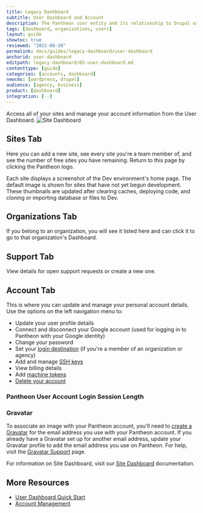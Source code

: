 ```yaml
---
title: Legacy Dashboard
subtitle: User Dashboard and Account
description: The Pantheon user entity and its relationship to Drupal or WordPress sites, teams, and organizations.
tags: [dashboard, organizations, users]
layout: guide
showtoc: true
reviewed: "2022-08-20"
permalink: docs/guides/legacy-dashboard/user-dashboard
anchorid: user-dashboard
editpath: legacy-dashboard/05-user-dashboard.md
contenttype: [guide]
categories: [accounts, dashboard]
newcms: [wordpress, drupal]
audience: [agency, business]
product: [dashboard]
integration: [--]
---
```


Access all of your sites and manage your account information from the User Dashboard.
![Site Dashboard](../../../images/dashboard/pantheon-user-dashboard.png)

## Sites Tab

Here you can add a new site, see every site you're a team member of, and see the number of free sites you have remaining. Return to this page by clicking the Pantheon logo.

Each site displays a screenshot of the Dev environment's home page. The default image is shown for sites that have not yet begun development. These thumbnails are updated after clearing caches, deploying code, and cloning or importing database or files to Dev.

## Organizations Tab

If you belong to an organization, you will see it listed here and can click it to go to that organization's Dashboard.

## Support Tab

View details for open support requests or create a new one.

## Account Tab

This is where you can update and manage your personal account details. Use the options on the left navigation menu to:

- Update your user profile details
- Connect and disconnect your Google account (used for logging in to Pantheon with your Google identity)
- Change your password
- Set your [login destination](https://dashboard.pantheon.io/users/#account/login-destination) (if you're a member of an organization or agency)
- Add and manage [SSH keys](/ssh-keys)
- View billing details
- Add [machine tokens](/machine-tokens)
- [Delete your account](/guides/account-mgmt/account/delete)

### Pantheon User Account Login Session Length

<Partial file="dashboard-login-session-length.md" />

### Gravatar

To associate an image with your Pantheon account, you'll need to [create a Gravatar](https://en.gravatar.com/) for the email address you use with your Pantheon account. If you already have a Gravatar set up for another email address, update your Gravatar profile to add the email address you use on Pantheon. For help, visit the [Gravatar Support](https://gravatar.com/support/) page.

<Alert title="Note"  type="info" >

For information on Site Dashboard, visit our [Site Dashboard](/guides/quickstart/workflow/) documentation.

</Alert>

## More Resources

- [User Dashboard Quick Start](/guides/quickstart/user-dashboard/)
- [Account Management](/manage)
